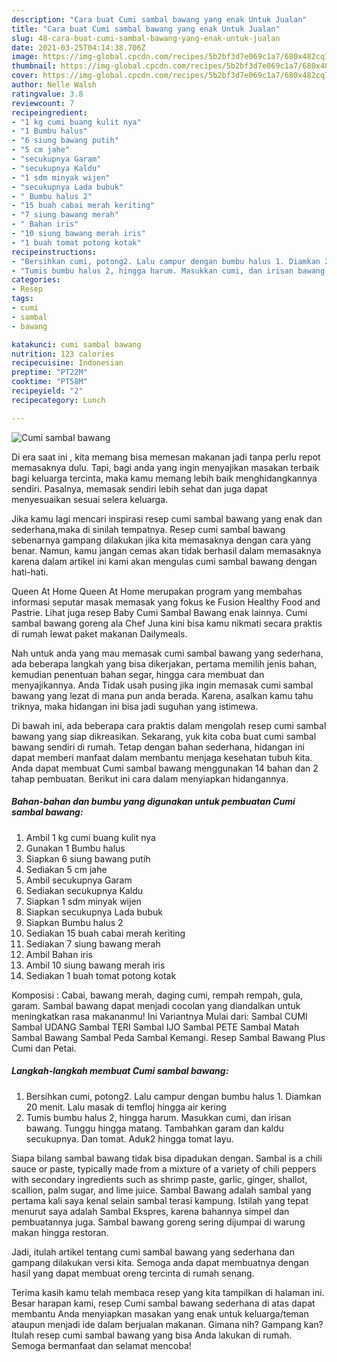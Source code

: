 ```yaml
---
description: "Cara buat Cumi sambal bawang yang enak Untuk Jualan"
title: "Cara buat Cumi sambal bawang yang enak Untuk Jualan"
slug: 48-cara-buat-cumi-sambal-bawang-yang-enak-untuk-jualan
date: 2021-03-25T04:14:38.706Z
image: https://img-global.cpcdn.com/recipes/5b2bf3d7e069c1a7/680x482cq70/cumi-sambal-bawang-foto-resep-utama.jpg
thumbnail: https://img-global.cpcdn.com/recipes/5b2bf3d7e069c1a7/680x482cq70/cumi-sambal-bawang-foto-resep-utama.jpg
cover: https://img-global.cpcdn.com/recipes/5b2bf3d7e069c1a7/680x482cq70/cumi-sambal-bawang-foto-resep-utama.jpg
author: Nelle Walsh
ratingvalue: 3.8
reviewcount: 7
recipeingredient:
- "1 kg cumi buang kulit nya"
- "1 Bumbu halus"
- "6 siung bawang putih"
- "5 cm jahe"
- "secukupnya Garam"
- "secukupnya Kaldu"
- "1 sdm minyak wijen"
- "secukupnya Lada bubuk"
- " Bumbu halus 2"
- "15 buah cabai merah keriting"
- "7 siung bawang merah"
- " Bahan iris"
- "10 siung bawang merah iris"
- "1 buah tomat potong kotak"
recipeinstructions:
- "Bersihkan cumi, potong2. Lalu campur dengan bumbu halus 1. Diamkan 20 menit. Lalu masak di temfloj hingga air kering"
- "Tumis bumbu halus 2, hingga harum. Masukkan cumi, dan irisan bawang. Tunggu hingga matang. Tambahkan garam dan kaldu secukupnya. Dan tomat. Aduk2 hingga tomat layu."
categories:
- Resep
tags:
- cumi
- sambal
- bawang

katakunci: cumi sambal bawang 
nutrition: 123 calories
recipecuisine: Indonesian
preptime: "PT22M"
cooktime: "PT58M"
recipeyield: "2"
recipecategory: Lunch

---
```



![Cumi sambal bawang](https://img-global.cpcdn.com/recipes/5b2bf3d7e069c1a7/680x482cq70/cumi-sambal-bawang-foto-resep-utama.jpg)

Di era  saat ini , kita memang bisa memesan makanan jadi tanpa perlu repot memasaknya dulu. Tapi, bagi anda yang ingin menyajikan masakan terbaik bagi keluarga tercinta, maka kamu memang lebih baik menghidangkannya sendiri. Pasalnya, memasak sendiri lebih sehat dan juga dapat menyesuaikan sesuai selera keluarga.

Jika kamu lagi mencari inspirasi resep cumi sambal bawang yang enak dan sederhana,maka di sinilah tempatnya. Resep cumi sambal bawang  sebenarnya gampang dilakukan jika kita memasaknya dengan cara yang benar. Namun, kamu jangan cemas akan tidak berhasil dalam memasaknya 
karena dalam artikel ini kami akan mengulas cumi sambal bawang dengan hati-hati.  

Queen At Home Queen At Home merupakan program yang membahas informasi seputar masak memasak yang fokus ke Fusion Healthy Food and Pastrie. Lihat juga resep Baby Cumi Sambal Bawang enak lainnya. Cumi sambal bawang goreng ala Chef Juna kini bisa kamu nikmati secara praktis di rumah lewat paket makanan Dailymeals.

Nah untuk anda yang mau memasak cumi sambal bawang yang sederhana, ada beberapa langkah yang bisa dikerjakan, pertama memilih jenis bahan, kemudian penentuan bahan segar, hingga cara membuat dan menyajikannya. Anda Tidak usah pusing jika ingin memasak cumi sambal bawang yang lezat di mana pun anda berada. Karena, asalkan kamu  tahu triknya, maka hidangan ini bisa jadi suguhan yang istimewa.

Di bawah ini, ada beberapa cara praktis  dalam mengolah resep cumi sambal bawang yang siap dikreasikan. Sekarang, yuk kita coba buat cumi sambal bawang sendiri di rumah. Tetap dengan bahan sederhana, hidangan ini dapat memberi manfaat dalam membantu menjaga kesehatan tubuh kita. Anda dapat membuat Cumi sambal bawang menggunakan 14 bahan dan 2 tahap pembuatan. Berikut ini cara dalam menyiapkan hidangannya.

<!--inarticleads1-->

##### Bahan-bahan dan bumbu yang digunakan untuk pembuatan Cumi sambal bawang:

1. Ambil 1 kg cumi buang kulit nya
1. Gunakan 1 Bumbu halus
1. Siapkan 6 siung bawang putih
1. Sediakan 5 cm jahe
1. Ambil secukupnya Garam
1. Sediakan secukupnya Kaldu
1. Siapkan 1 sdm minyak wijen
1. Siapkan secukupnya Lada bubuk
1. Siapkan  Bumbu halus 2
1. Sediakan 15 buah cabai merah keriting
1. Sediakan 7 siung bawang merah
1. Ambil  Bahan iris
1. Ambil 10 siung bawang merah iris
1. Sediakan 1 buah tomat potong kotak


Komposisi : Cabai, bawang merah, daging cumi, rempah rempah, gula, garam. Sambal bawang dapat menjadi cocolan yang diandalkan untuk meningkatkan rasa makananmu! Ini Variantnya Mulai dari: Sambal CUMI Sambal UDANG Sambal TERI Sambal IJO Sambal PETE Sambal Matah Sambal Bawang Sambal Peda Sambal Kemangi. Resep Sambal Bawang Plus Cumi dan Petai. 

<!--inarticleads2-->

##### Langkah-langkah membuat Cumi sambal bawang:

1. Bersihkan cumi, potong2. Lalu campur dengan bumbu halus 1. Diamkan 20 menit. Lalu masak di temfloj hingga air kering
1. Tumis bumbu halus 2, hingga harum. Masukkan cumi, dan irisan bawang. Tunggu hingga matang. Tambahkan garam dan kaldu secukupnya. Dan tomat. Aduk2 hingga tomat layu.


Siapa bilang sambal bawang tidak bisa dipadukan dengan. Sambal is a chili sauce or paste, typically made from a mixture of a variety of chili peppers with secondary ingredients such as shrimp paste, garlic, ginger, shallot, scallion, palm sugar, and lime juice. Sambal Bawang adalah sambal yang pertama kali saya kenal selain sambal terasi kampung. Istilah yang tepat menurut saya adalah Sambal Ekspres, karena bahannya simpel dan pembuatannya juga. Sambal bawang goreng sering dijumpai di warung makan hingga restoran. 

Jadi, itulah artikel tentang  cumi sambal bawang  yang sederhana dan gampang dilakukan versi kita. Semoga anda dapat membuatnya dengan hasil yang dapat membuat oreng tercinta di rumah senang. 

Terima kasih kamu telah membaca resep yang kita tampilkan di halaman ini. Besar harapan kami, resep  Cumi sambal bawang sederhana di atas dapat membantu Anda menyiapkan masakan yang enak untuk keluarga/teman ataupun menjadi ide dalam berjualan makanan. Gimana nih? Gampang kan? Itulah resep cumi sambal bawang yang bisa Anda lakukan di rumah. Semoga bermanfaat dan selamat mencoba!

